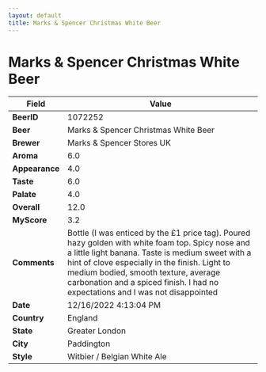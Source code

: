 ```yaml
---
layout: default
title: Marks & Spencer Christmas White Beer
---
```


# Marks & Spencer Christmas White Beer

| Field         | Value     |
|---------------|-----------|
| **BeerID** | 1072252 |
| **Beer** | Marks & Spencer Christmas White Beer |
| **Brewer** | Marks & Spencer Stores UK |
| **Aroma** | 6.0 |
| **Appearance** | 4.0 |
| **Taste** | 6.0 |
| **Palate** | 4.0 |
| **Overall** | 12.0 |
| **MyScore** | 3.2 |
| **Comments** | Bottle (I was enticed by the £1 price tag). Poured hazy golden with white foam top. Spicy nose and a little light banana. Taste is medium sweet with a hint of clove especially in the finish. Light to medium bodied, smooth texture, average carbonation and a spiced finish. I had no expectations and I was not disappointed |
| **Date** | 12/16/2022 4:13:04 PM |
| **Country** | England |
| **State** | Greater London |
| **City** | Paddington |
| **Style** | Witbier / Belgian White Ale |
